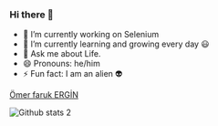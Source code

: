 ### Hi there 👋

- 🔭 I’m currently working on Selenium
- 🌱 I’m currently learning and growing every day 😃
- 💬 Ask me about Life.
- 😄 Pronouns: he/him
- ⚡ Fun fact: I am an alien 👽


<div class="badge-base LI-profile-badge" data-locale="tr_TR" data-size="medium" data-theme="dark" data-type="VERTICAL" data-vanity="ofe" data-version="v1"><a class="badge-base__link LI-simple-link" href="https://tr.linkedin.com/in/ofe?trk=profile-badge">Ömer faruk ERGİN</a></div>
              

![Github stats 2](https://github-readme-stats.vercel.app/api?username=omerfarukerginn&show_icons=true&theme=radical)

<script src="https://platform.linkedin.com/badges/js/profile.js" async defer type="text/javascript"></script>
